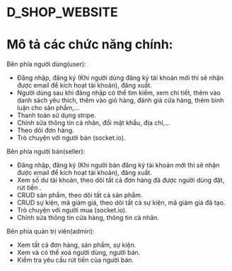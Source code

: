 # D_SHOP_WEBSITE

# Mô tả các chức năng chính:
Bên phía người dùng(user):
- Đăng nhập, đăng ký (Khi người dùng đăng ký tài khoản mới thì sẽ nhận được email để kích hoạt tài khoản), đăng xuất.
- Người dùng sau khi đăng nhập có thể tìm kiếm, xem chi tiết, thêm vào danh sách yêu thích, thêm vào giỏ hàng, đánh giá
cửa hàng, thêm bình luận cho sản phẩm,...
- Thanh toán sử dụng stripe.
- Chỉnh sửa thông tin cá nhân, đổi mật khẩu, địa chỉ,...
- Theo dõi đơn hàng.
- Trò chuyện với người bán (socket.io).
  
Bên phía người bán(seller):
- Đăng nhập, đăng ký (Khi người bán đăng ký tài khoản mới thì sẽ nhận được email để kích hoạt tài khoản), đăng xuất.
- Xem số dư tài khoản, theo dõi tất cả đơn hàng đã được người dùng đặt, rút tiền .
- CRUD sản phẩm, theo dõi tất cả sản phẩm.
- CRUD sự kiện, mã giảm giá, theo dõi tất cả sự kiện, mã giảm giá đã tạo.
- Trò chuyện với người mua (socket.io).
- Chỉnh sửa thông tin cửa hàng, thông tin cá nhân.

Bên phía quản trị viên(admin):
- Xem tất cả đơn hàng, sản phẩm, sự kiện.
- Xem và có thể xoá người dùng, người bán.
- Kiểm tra yêu cầu rút tiền của người bán.
